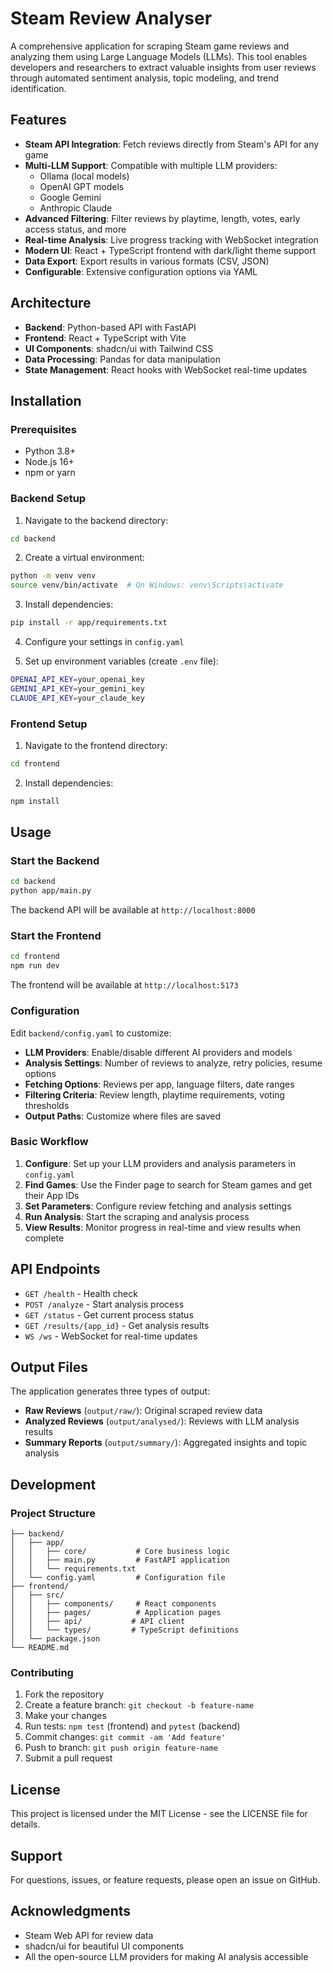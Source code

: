 # Steam Review Analyser

A comprehensive application for scraping Steam game reviews and analyzing them using Large Language Models (LLMs). This tool enables developers and researchers to extract valuable insights from user reviews through automated sentiment analysis, topic modeling, and trend identification.

## Features

- **Steam API Integration**: Fetch reviews directly from Steam's API for any game
- **Multi-LLM Support**: Compatible with multiple LLM providers:
  - Ollama (local models)
  - OpenAI GPT models
  - Google Gemini
  - Anthropic Claude
- **Advanced Filtering**: Filter reviews by playtime, length, votes, early access status, and more
- **Real-time Analysis**: Live progress tracking with WebSocket integration
- **Modern UI**: React + TypeScript frontend with dark/light theme support
- **Data Export**: Export results in various formats (CSV, JSON)
- **Configurable**: Extensive configuration options via YAML

## Architecture

- **Backend**: Python-based API with FastAPI
- **Frontend**: React + TypeScript with Vite
- **UI Components**: shadcn/ui with Tailwind CSS
- **Data Processing**: Pandas for data manipulation
- **State Management**: React hooks with WebSocket real-time updates

## Installation

### Prerequisites

- Python 3.8+
- Node.js 16+
- npm or yarn

### Backend Setup

1. Navigate to the backend directory:
```bash
cd backend
```

2. Create a virtual environment:
```bash
python -m venv venv
source venv/bin/activate  # On Windows: venv\Scripts\activate
```

3. Install dependencies:
```bash
pip install -r app/requirements.txt
```

4. Configure your settings in `config.yaml`

5. Set up environment variables (create `.env` file):
```bash
OPENAI_API_KEY=your_openai_key
GEMINI_API_KEY=your_gemini_key
CLAUDE_API_KEY=your_claude_key
```

### Frontend Setup

1. Navigate to the frontend directory:
```bash
cd frontend
```

2. Install dependencies:
```bash
npm install
```

## Usage

### Start the Backend

```bash
cd backend
python app/main.py
```

The backend API will be available at `http://localhost:8000`

### Start the Frontend

```bash
cd frontend
npm run dev
```

The frontend will be available at `http://localhost:5173`

### Configuration

Edit `backend/config.yaml` to customize:

- **LLM Providers**: Enable/disable different AI providers and models
- **Analysis Settings**: Number of reviews to analyze, retry policies, resume options
- **Fetching Options**: Reviews per app, language filters, date ranges
- **Filtering Criteria**: Review length, playtime requirements, voting thresholds
- **Output Paths**: Customize where files are saved

### Basic Workflow

1. **Configure**: Set up your LLM providers and analysis parameters in `config.yaml`
2. **Find Games**: Use the Finder page to search for Steam games and get their App IDs
3. **Set Parameters**: Configure review fetching and analysis settings
4. **Run Analysis**: Start the scraping and analysis process
5. **View Results**: Monitor progress in real-time and view results when complete

## API Endpoints

- `GET /health` - Health check
- `POST /analyze` - Start analysis process
- `GET /status` - Get current process status
- `GET /results/{app_id}` - Get analysis results
- `WS /ws` - WebSocket for real-time updates

## Output Files

The application generates three types of output:

- **Raw Reviews** (`output/raw/`): Original scraped review data
- **Analyzed Reviews** (`output/analysed/`): Reviews with LLM analysis results
- **Summary Reports** (`output/summary/`): Aggregated insights and topic analysis

## Development

### Project Structure

```
├── backend/
│   ├── app/
│   │   ├── core/           # Core business logic
│   │   ├── main.py         # FastAPI application
│   │   └── requirements.txt
│   └── config.yaml         # Configuration file
├── frontend/
│   ├── src/
│   │   ├── components/     # React components
│   │   ├── pages/          # Application pages
│   │   ├── api/           # API client
│   │   └── types/         # TypeScript definitions
│   └── package.json
└── README.md
```

### Contributing

1. Fork the repository
2. Create a feature branch: `git checkout -b feature-name`
3. Make your changes
4. Run tests: `npm test` (frontend) and `pytest` (backend)
5. Commit changes: `git commit -am 'Add feature'`
6. Push to branch: `git push origin feature-name`
7. Submit a pull request

## License

This project is licensed under the MIT License - see the LICENSE file for details.

## Support

For questions, issues, or feature requests, please open an issue on GitHub.

## Acknowledgments

- Steam Web API for review data
- shadcn/ui for beautiful UI components
- All the open-source LLM providers for making AI analysis accessible
